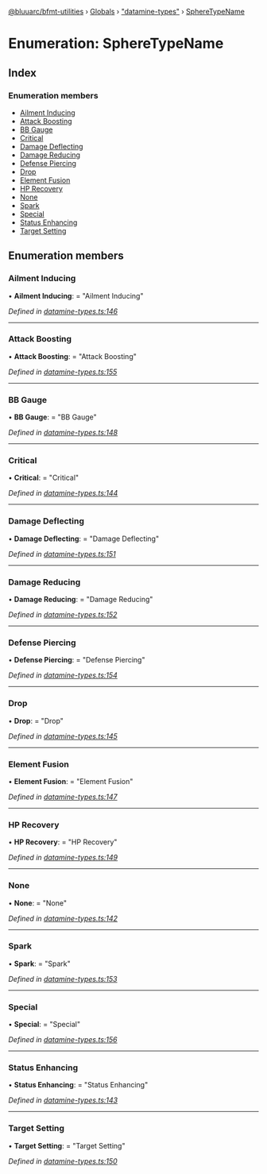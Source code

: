 [@bluuarc/bfmt-utilities](../README.md) › [Globals](../globals.md) › ["datamine-types"](../modules/_datamine_types_.md) › [SphereTypeName](_datamine_types_.spheretypename.md)

# Enumeration: SphereTypeName

## Index

### Enumeration members

* [Ailment Inducing](_datamine_types_.spheretypename.md#ailment-inducing)
* [Attack Boosting](_datamine_types_.spheretypename.md#attack-boosting)
* [BB Gauge](_datamine_types_.spheretypename.md#bb-gauge)
* [Critical](_datamine_types_.spheretypename.md#critical)
* [Damage Deflecting](_datamine_types_.spheretypename.md#damage-deflecting)
* [Damage Reducing](_datamine_types_.spheretypename.md#damage-reducing)
* [Defense Piercing](_datamine_types_.spheretypename.md#defense-piercing)
* [Drop](_datamine_types_.spheretypename.md#drop)
* [Element Fusion](_datamine_types_.spheretypename.md#element-fusion)
* [HP Recovery](_datamine_types_.spheretypename.md#hp-recovery)
* [None](_datamine_types_.spheretypename.md#none)
* [Spark](_datamine_types_.spheretypename.md#spark)
* [Special](_datamine_types_.spheretypename.md#special)
* [Status Enhancing](_datamine_types_.spheretypename.md#status-enhancing)
* [Target Setting](_datamine_types_.spheretypename.md#target-setting)

## Enumeration members

###  Ailment Inducing

• **Ailment Inducing**: = "Ailment Inducing"

*Defined in [datamine-types.ts:146](https://github.com/BluuArc/bfmt-utilities/blob/1177551/src/datamine-types.ts#L146)*

___

###  Attack Boosting

• **Attack Boosting**: = "Attack Boosting"

*Defined in [datamine-types.ts:155](https://github.com/BluuArc/bfmt-utilities/blob/1177551/src/datamine-types.ts#L155)*

___

###  BB Gauge

• **BB Gauge**: = "BB Gauge"

*Defined in [datamine-types.ts:148](https://github.com/BluuArc/bfmt-utilities/blob/1177551/src/datamine-types.ts#L148)*

___

###  Critical

• **Critical**: = "Critical"

*Defined in [datamine-types.ts:144](https://github.com/BluuArc/bfmt-utilities/blob/1177551/src/datamine-types.ts#L144)*

___

###  Damage Deflecting

• **Damage Deflecting**: = "Damage Deflecting"

*Defined in [datamine-types.ts:151](https://github.com/BluuArc/bfmt-utilities/blob/1177551/src/datamine-types.ts#L151)*

___

###  Damage Reducing

• **Damage Reducing**: = "Damage Reducing"

*Defined in [datamine-types.ts:152](https://github.com/BluuArc/bfmt-utilities/blob/1177551/src/datamine-types.ts#L152)*

___

###  Defense Piercing

• **Defense Piercing**: = "Defense Piercing"

*Defined in [datamine-types.ts:154](https://github.com/BluuArc/bfmt-utilities/blob/1177551/src/datamine-types.ts#L154)*

___

###  Drop

• **Drop**: = "Drop"

*Defined in [datamine-types.ts:145](https://github.com/BluuArc/bfmt-utilities/blob/1177551/src/datamine-types.ts#L145)*

___

###  Element Fusion

• **Element Fusion**: = "Element Fusion"

*Defined in [datamine-types.ts:147](https://github.com/BluuArc/bfmt-utilities/blob/1177551/src/datamine-types.ts#L147)*

___

###  HP Recovery

• **HP Recovery**: = "HP Recovery"

*Defined in [datamine-types.ts:149](https://github.com/BluuArc/bfmt-utilities/blob/1177551/src/datamine-types.ts#L149)*

___

###  None

• **None**: = "None"

*Defined in [datamine-types.ts:142](https://github.com/BluuArc/bfmt-utilities/blob/1177551/src/datamine-types.ts#L142)*

___

###  Spark

• **Spark**: = "Spark"

*Defined in [datamine-types.ts:153](https://github.com/BluuArc/bfmt-utilities/blob/1177551/src/datamine-types.ts#L153)*

___

###  Special

• **Special**: = "Special"

*Defined in [datamine-types.ts:156](https://github.com/BluuArc/bfmt-utilities/blob/1177551/src/datamine-types.ts#L156)*

___

###  Status Enhancing

• **Status Enhancing**: = "Status Enhancing"

*Defined in [datamine-types.ts:143](https://github.com/BluuArc/bfmt-utilities/blob/1177551/src/datamine-types.ts#L143)*

___

###  Target Setting

• **Target Setting**: = "Target Setting"

*Defined in [datamine-types.ts:150](https://github.com/BluuArc/bfmt-utilities/blob/1177551/src/datamine-types.ts#L150)*
